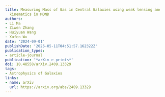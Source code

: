 ```yaml
---
title: Measuring Mass of Gas in Central Galaxies using weak lensing and satellite
  kinematics in MOND
authors:
- Li Ma
- Ziwen Zhang
- Huiyuan Wang
- Xufen Wu
date: '2024-09-01'
publishDate: '2025-05-11T04:51:57.162322Z'
publication_types:
- article-journal
publication: '*arXiv e-prints*'
doi: 10.48550/arXiv.2409.13329
tags:
- Astrophysics of Galaxies
links:
- name: arXiv
  url: https://arxiv.org/abs/2409.13329
---
```

